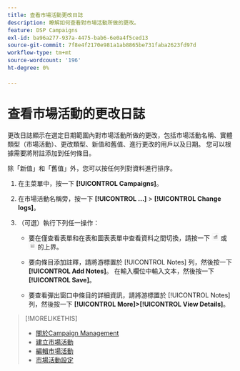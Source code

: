 ```yaml
---
title: 查看市場活動更改日誌
description: 瞭解如何查看對市場活動所做的更改。
feature: DSP Campaigns
exl-id: ba96a277-937a-4475-bab6-6e0a4f5ced13
source-git-commit: 7f8e4f2170e981a1ab8865be731faba2623fd97d
workflow-type: tm+mt
source-wordcount: '196'
ht-degree: 0%

---
```


# 查看市場活動的更改日誌

更改日誌顯示在選定日期範圍內對市場活動所做的更改，包括市場活動名稱、實體類型（市場活動）、更改類型、新值和舊值、進行更改的用戶以及日期。 您可以根據需要將附註添加到任何條目。

除「新值」和「舊值」外，您可以按任何列對資料進行排序。

1. 在主菜單中，按一下 **[!UICONTROL Campaigns]**。

1. 在市場活動名稱旁，按一下  **[!UICONTROL ...]** > **[!UICONTROL Change logs]**。

1. （可選）執行下列任一操作：

   * 要在僅查看表單和在表和圖表表單中查看資料之間切換，請按一下 ![表和圖表視圖](/help/dsp/assets/table-plus-chart-view.png "表和圖表視圖") 或 ![表視圖](/help/dsp/assets/table-view.png "表視圖") 的上界。

   * 要向條目添加註釋，請將游標置於 [!UICONTROL Notes] 列，然後按一下 **[!UICONTROL Add Notes]**。 在輸入欄位中輸入文本，然後按一下 **[!UICONTROL Save]**。

   * 要查看彈出窗口中條目的詳細資訊，請將游標置於 [!UICONTROL Notes] 列，然後按一下 **[!UICONTROL More]>[!UICONTROL View Details]**。

>[!MORELIKETHIS]
>
>* [關於Campaign Management](campaign-about.md)
>* [建立市場活動](campaign-create.md)
>* [編輯市場活動](campaign-edit.md)
>* [市場活動設定](campaign-settings.md)

